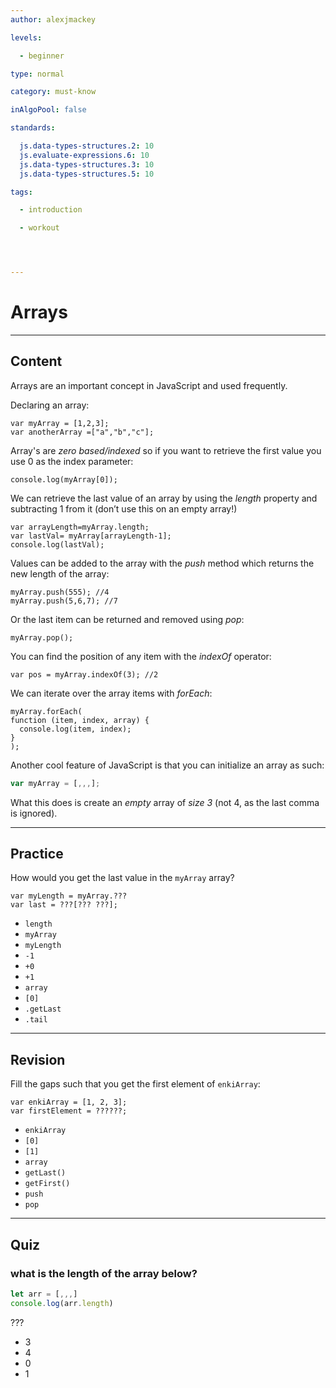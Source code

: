 ```yaml
---
author: alexjmackey

levels:

  - beginner

type: normal

category: must-know

inAlgoPool: false

standards:

  js.data-types-structures.2: 10
  js.evaluate-expressions.6: 10
  js.data-types-structures.3: 10
  js.data-types-structures.5: 10

tags:

  - introduction

  - workout




---
```


# Arrays

---
## Content

Arrays are an important concept in JavaScript and used frequently.

Declaring an array:
```
var myArray = [1,2,3];
var anotherArray =["a","b","c"];
```

Array's are *zero based/indexed* so if you want to retrieve the first value you use 0 as the index parameter:

```
console.log(myArray[0]);
```

We can retrieve the last value of an array by using the *length* property and subtracting 1 from it (don’t use this on an empty array!)

```
var arrayLength=myArray.length;
var lastVal= myArray[arrayLength-1];
console.log(lastVal);
```

Values can be added to the array with the *push* method which returns the new length of the array:
```
myArray.push(555); //4
myArray.push(5,6,7); //7
```
Or the last item can be returned and removed using *pop*:
```
myArray.pop();
```
You can find the position of any item with the *indexOf* operator:
```
var pos = myArray.indexOf(3); //2
```
We can iterate over the array items with *forEach*:
```
myArray.forEach(
function (item, index, array) {
  console.log(item, index);
}
);
```
Another cool feature of JavaScript is that you can initialize an array as such:
```javascript
var myArray = [,,,];
```
What this does is create an *empty* array of *size 3* (not 4, as the last comma is ignored).

---
## Practice

How would you get the last value in the `myArray` array?
```
var myLength = myArray.???
var last = ???[??? ???];
```

* `length`
* `myArray`
* `myLength`
* `-1`
* `+0`
* `+1`
* `array`
* `[0]`
* `.getLast`
* `.tail`

---
## Revision

Fill the gaps such that you get the first element of `enkiArray`:
```
var enkiArray = [1, 2, 3];
var firstElement = ??????;
```


* `enkiArray`
* `[0]`
* `[1]`
* `array`
* `getLast()`
* `getFirst()`
* `push`
* `pop`

---
## Quiz
### what is the length of the array below?

```javascript
let arr = [,,,]
console.log(arr.length)
```

 ???

* 3
* 4
* 0
* 1
